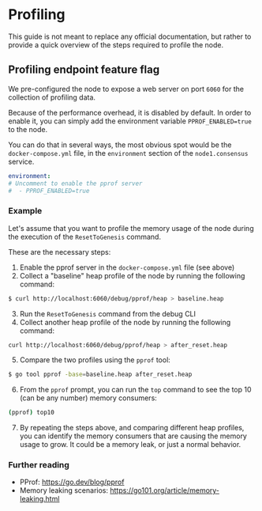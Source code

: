# Profiling

This guide is not meant to replace any official documentation, but rather to provide a quick overview of the steps required to profile the node.

## Profiling endpoint feature flag

We pre-configured the node to expose a web server on port `6060` for the collection of profiling data.

Because of the performance overhead, it is disabled by default.
In order to enable it, you can simply add the environment variable `PPROF_ENABLED=true` to the node.

You can do that in several ways, the most obvious spot would be the `docker-compose.yml` file, in the `environment` section of the `node1.consensus` service.

```yaml
environment:
# Uncomment to enable the pprof server
#  - PPROF_ENABLED=true
```

### Example

Let's assume that you want to profile the memory usage of the node during the execution of the `ResetToGenesis` command.

These are the necessary steps:

1. Enable the pprof server in the `docker-compose.yml` file (see above)
2. Collect a "baseline" heap profile of the node by running the following command:

```bash
$ curl http://localhost:6060/debug/pprof/heap > baseline.heap
```

3. Run the `ResetToGenesis` command from the debug CLI
4. Collect another heap profile of the node by running the following command:

```bash
curl http://localhost:6060/debug/pprof/heap > after_reset.heap
```

5. Compare the two profiles using the `pprof` tool:

```bash
$ go tool pprof -base=baseline.heap after_reset.heap
```

6. From the `pprof` prompt, you can run the `top` command to see the top 10 (can be any number) memory consumers:

```bash
(pprof) top10
```

7. By repeating the steps above, and comparing different heap profiles, you can identify the memory consumers that are causing the memory usage to grow. It could be a memory leak, or just a normal behavior.

### Further reading

- PProf: https://go.dev/blog/pprof
- Memory leaking scenarios: https://go101.org/article/memory-leaking.html

<!-- GITHUB_WIKI: guides/development/profiling -->
